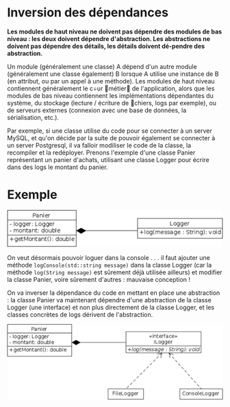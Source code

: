 # Inversion des dépendances

**Les modules de haut niveau ne doivent pas dépendre des modules de bas niveau : les deux doivent dépendre d'abstraction. Les abstractions ne doivent pas dépendre des détails, les détails doivent dé-pendre des abstraction.**

Un module (généralement une classe) A dépend d'un autre module (généralement une classe également) B lorsque A utilise une instance de B (en attribut, ou par un appel à une méthode).
Les modules de haut niveau contiennent généralement le c÷ur métier de l'application, alors que les modules de bas niveau contiennent les implémentations dépendantes du système, du stockage (lecture /
écriture de chiers, logs par exemple), ou de serveurs externes (connexion avec une base de données, la sérialisation, etc.).

Par exemple, si une classe utilise du code pour se connecter à un server MySQL, et qu'on décide par la suite de pouvoir également se connecter à un server Postgresql, il va falloir modiliser le code de la classe,
la recompiler et la redéployer.
Prenons l'exemple d'une classe Panier représentant un panier d'achats, utilisant une classe Logger pour écrire dans des logs le montant du panier.

# Exemple

![Principe d'inversion des dépendances non respectés](solid_dependance_nok.png)

On veut désormais pouvoir loguer dans la console . . . il faut ajouter une méthode ```logConsole(std::string message)``` dans la classe Logger (car la méthode ```log(String message)``` est sûrement déjà utilisée ailleurs) et modifier la classe Panier, voire sûrement d'autres : mauvaise conception !

On va inverser la dépendance du code en mettant en place une abstraction
: la classe Panier va maintenant dépendre d'une abstraction de la classe Logger (une interface) et non plus directement de la classe Logger, et les classes concrètes de logs dérivent de l'abstraction.

![Principe d'inversion des dépendances non respectés](solid_dependance_ok.png)
